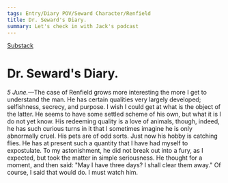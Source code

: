 ```yaml
---
tags: Entry/Diary POV/Seward Character/Renfield 
title: Dr. Seward's Diary.
summary: Let's check in with Jack's podcast
---
```


[Substack](https://draculadaily.substack.com/p/dracula-june-5-a44)

# Dr. Seward's Diary.

_5 June._—The case of Renfield grows more interesting the more I get to understand the man. He has certain qualities very largely developed; selfishness, secrecy, and purpose. I wish I could get at what is the object of the latter. He seems to have some settled scheme of his own, but what it is I do not yet know. His redeeming quality is a love of animals, though, indeed, he has such curious turns in it that I sometimes imagine he is only abnormally cruel. His pets are of odd sorts. Just now his hobby is catching flies. He has at present such a quantity that I have had myself to expostulate. To my astonishment, he did not break out into a fury, as I expected, but took the matter in simple seriousness. He thought for a moment, and then said: "May I have three days? I shall clear them away." Of course, I said that would do. I must watch him.